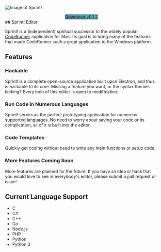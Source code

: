 ![Image of Sprint!](https://frederickgeek8.github.io/Sprint/screenshot.PNG)
<center><a href="https://github.com/FrederickGeek8/Sprint/releases/download/v0.1.2/Sprint.Setup.0.1.2.exe" class="btn" style="background-image: linear-gradient(120deg, rgba(21, 87, 153, 0.7), rgba(21, 153, 145, 0.7));transition:none;">Download v0.1.2</a></center>
## Sprint! Editor

Sprint! is a (independent) spiritual successor to the widely popular [CodeRunner](https://coderunnerapp.com/)
application for Mac. Its goal is to bring many of the features that made CodeRunner such a
great application to the Windows platform.

## Features

### Hackable

Sprint! is a complete open-source application built upon Electron, and thus is
hackable to its core. Missing a feature you want, or the syntax themes lacking?
Every inch of this editor is open to modification.

### Run Code in Numerous Languages

Sprint! serves as the perfect prototyping application for numerous supported languages.
No need to worry about saving your code or its complication, all of it is built into the editor.

### Code Templates

Quickly get coding without need to write any main functions or setup code.

### More Features Coming Soon

More features are planned for the future. If you have an idea or hack that you
would love to see in everybody's editor, please submit a pull request or issue!


## Current Language Support

- C
- C#
- C++
- Go
- Node.js
- PHP
- Python
- Python 3
